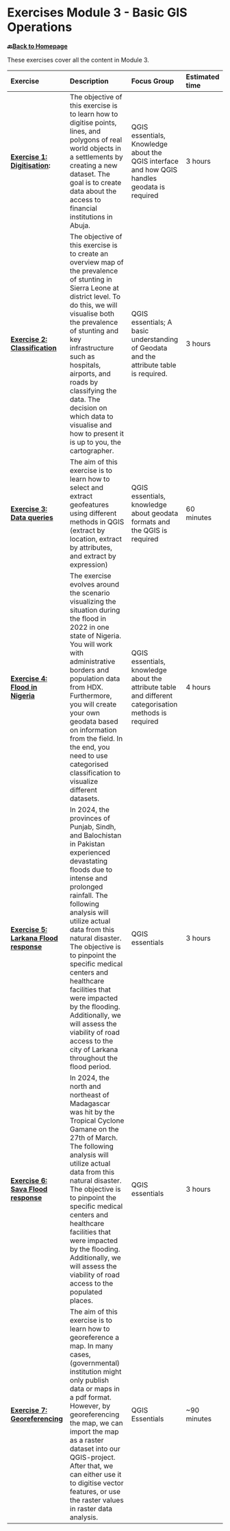 # Exercises Module 3 - Basic GIS Operations

__🔙[Back to Homepage](/content/intro.md)__

These exercises cover all the content in Module 3.


| Exercise| Description |Focus Group|Estimated time| 
| :-------------------- | :----------------- |:----------------- |:----------------- |
| __[Exercise 1: Digitisation](/content/Modul_3/en_qgis_digitalisation_ex2.md):__ | The objective of this exercise is to learn how to digitise points, lines, and polygons of real world objects in a settlements by creating a new dataset. The goal is to create data about the access to financial institutions in Abuja. | QGIS essentials, Knowledge about the QGIS interface and how QGIS handles geodata is required | 3 hours | 
| __[Exercise 2: Classification](/content/Modul_3/en_qgis_classification_ex1.md)__ | The objective of this exercise is to create an overview map of the prevalence of stunting in Sierra Leone at district level. To do this, we will visualise both the prevalence of stunting and key infrastructure such as hospitals, airports, and roads by classifying the data. The decision on which data to visualise and how to present it is up to you, the cartographer. | QGIS essentials; A basic understanding of Geodata and the attribute table is required. | 3 hours | 
| __[Exercise 3: Data queries](/content/Modul_3/en_qgis_data_queries_ex1.md)__ |  The aim of this exercise is to learn how to select and extract geofeatures using different methods in QGIS (extract by location, extract by attributes, and extract by expression)  | QGIS essentials, knowledge about geodata formats and the QGIS is required | 60 minutes  |
| __[Exercise 4: Flood in Nigeria](/content/Modul_3/en_qgis_modul_3_ex1.md)__| The exercise evolves around the scenario visualizing the situation during the flood in 2022 in one state of  Nigeria. You will work with administrative borders and population data from HDX.  Furthermore, you will create your own geodata based on information from the field. In the end, you need to use categorised classification to visualize different datasets. | QGIS essentials, knowledge about the attribute table and different categorisation methods is required | 4 hours | 
| __[Exercise 5: Larkana Flood response](/content/Modul_3/en_qgis_module_3_ex2.md)__| In 2024, the provinces of Punjab, Sindh, and Balochistan in Pakistan experienced devastating floods due to intense and prolonged rainfall. The following analysis will utilize actual data from this natural disaster. The objective is to pinpoint the specific medical centers and healthcare facilities that were impacted by the flooding. Additionally, we will assess the viability of road access to the city of Larkana throughout the flood period. | QGIS essentials | 3 hours | 
| __[Exercise 6: Sava Flood response](/content/Modul_3/en_qgis_modul_3_ex3_madagascar.md)__ |In 2024, the north and northeast of Madagascar was hit by the Tropical Cyclone Gamane on the 27th of March. The following analysis will utilize actual data from this natural disaster. The objective is to pinpoint the specific medical centers and healthcare facilities that were impacted by the flooding. Additionally, we will assess the viability of road access to the populated places. | QGIS essentials | 3 hours | 
| __[Exercise 7: Georeferencing](/content/Modul_3/en_module_3_ex_7_georeferencing.md)__ | The aim of this exercise is to learn how to georeference a map. In many cases, (governmental) institution might only publish data or maps in a pdf format. However, by georeferencing the map, we can import the map as a raster dataset into our QGIS-project. After that, we can either use it to digitise vector features, or use the raster values in raster data analysis.  | QGIS Essentials | ~90 minutes |
